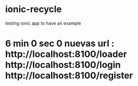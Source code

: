 # ionic-recycle
testing ionic app to have an example 

# 6 min 0 sec 0   nuevas url : http://localhost:8100/loader http://localhost:8100/login http://localhost:8100/register